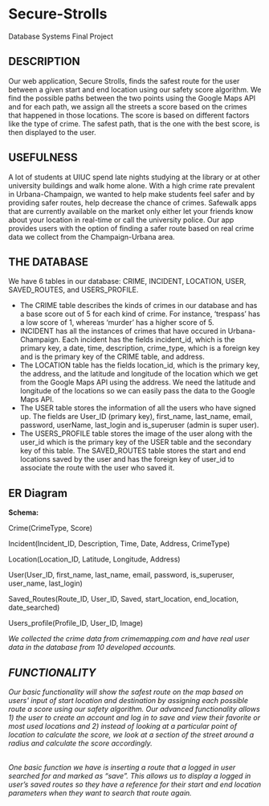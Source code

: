 # Secure-Strolls
Database Systems Final Project

## DESCRIPTION

Our web application, Secure Strolls, finds the safest route for the user between a given start and end location using our safety score algorithm. We find the possible paths between the two points using the Google Maps API and for each path, we assign all the streets a score based on the crimes that happened in those locations. The score is based on different factors like the type of crime. The safest path, that is the one with the best score, is then displayed to the user.

## USEFULNESS

A lot of students at UIUC spend late nights studying at the library or at other university buildings and walk home alone. With a high crime rate prevalent in Urbana-Champaign, we wanted to help make students feel safer and by providing safer routes, help decrease the chance of crimes. Safewalk apps that are currently available on the market only either let your friends know about your location in real-time or call the university police. Our app provides users with the option of finding a safer route based on real crime data we collect from the Champaign-Urbana area.

## THE DATABASE 

We have 6 tables in our database: CRIME, INCIDENT, LOCATION, USER, SAVED_ROUTES, and USERS_PROFILE. 
- The CRIME table describes the kinds of crimes in our database and has a base score out of 5 for each kind of crime. For instance, ‘trespass’ has a low score of 1, whereas ‘murder’ has a higher score of 5. 
- INCIDENT has all the instances of crimes that have occured in Urbana-Champaign. Each incident has the fields incident_id, which is the primary key, a date, time, description, crime_type, which is a foreign key and is the primary key of the CRIME table, and address. 
- The LOCATION table has the fields location_id, which is the primary key, the address, and the latitude and longitude of the location which we get from the Google Maps API using the address. We need the latitude and longitude of the locations so we can easily pass the data to the Google Maps API. 
- The USER table stores the information of all the users who have signed up. The fields are User_ID (primary key), first_name, last_name, email, password, userName, last_login and is_superuser (admin is super user). 
- The USERS_PROFILE table stores the image of the user along with the user_id which is the primary key of the USER table and the secondary key of this table. The SAVED_ROUTES table stores the start and end locations saved by the user and has the foreign key of user_id to associate the route with the user who saved it.

## ER Diagram
**Schema:**

Crime(CrimeType, Score)

Incident(Incident_ID, Description, Time, Date, Address, CrimeType)

Location(Location_ID, Latitude, Longitude, Address)

User(User_ID, first_name, last_name, email, password, is_superuser, user_name, last_login)

Saved_Routes(Route_ID, User_ID, Saved, start_location, end_location, date_searched)

Users_profile(Profile_ID, User_ID, Image)

<em>We collected the crime data from crimemapping.com and have real user data in the database from 10 developed accounts.
  
## FUNCTIONALITY
Our basic functionality will show the safest route on the map based on users' input of start location and destination by assigning each possible route a score using our safety algorithm. Our advanced functionality allows 1) the user to create an account and log in to save and view their favorite or most used locations and 2) instead of looking at a particular point of location to calculate the score, we look at a section of the street around a radius and calculate the score accordingly.

<br>
One basic function we have is inserting a route that a logged in user searched for and marked as “save”. This allows us to display a logged in user’s saved routes so they have a reference for their start and end location parameters when they want to search that route again.
